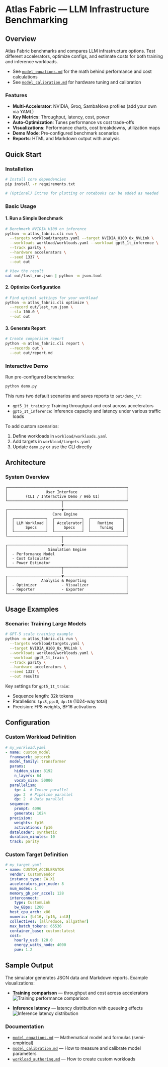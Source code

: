 # Atlas Fabric — LLM Infrastructure Benchmarking

## Overview

Atlas Fabric benchmarks and compares LLM infrastructure options. Test different accelerators, optimize configs, and estimate costs for both training and inference workloads.

- See [`model_equations.md`](./model_equations.md) for the math behind performance and cost calculations
- See [`model_calibration.md`](./model_calibration.md) for hardware tuning and calibration

### Features

- **Multi-Accelerator**: NVIDIA, Groq, SambaNova profiles (add your own via YAML)
- **Key Metrics**: Throughput, latency, cost, power
- **Auto-Optimization**: Tunes performance vs cost trade-offs
- **Visualizations**: Performance charts, cost breakdowns, utilization maps
- **Demo Mode**: Pre-configured benchmark scenarios
- **Reports**: HTML and Markdown output with analysis

## Quick Start

### Installation

```bash
# Install core dependencies
pip install -r requirements.txt

# (Optional) Extras for plotting or notebooks can be added as needed
```

### Basic Usage

#### 1. Run a Simple Benchmark

```bash
# Benchmark NVIDIA H100 on inference
python -m atlas_fabric.cli run \
  --targets workload/targets.yaml --target NVIDIA_H100_8x_NVLink \
  --workloads workload/workloads.yaml --workload gpt5_1t_inference \
  --track parity \
  --hardware accelerators \
  --seed 1337 \
  --out out

# View the result
cat out/last_run.json | python -m json.tool
```

#### 2. Optimize Configuration

```bash
# Find optimal settings for your workload
python -m atlas_fabric.cli optimize \
  --record out/last_run.json \
  --sla 100.0 \
  --out out
```

#### 3. Generate Report

```bash
# Create comparison report
python -m atlas_fabric.cli report \
  --records out \
  --out out/report.md
```

### Interactive Demo

Run pre-configured benchmarks:

```bash
python demo.py
```

This runs two default scenarios and saves reports to `out/demo_*/`:
- `gpt5_1t_training`: Training throughput and cost across accelerators
- `gpt5_1t_inference`: Inference capacity and latency under various traffic loads

To add custom scenarios:
1. Define workloads in `workload/workloads.yaml`
2. Add targets in `workload/targets.yaml`
3. Update `demo.py` or use the CLI directly

## Architecture

### System Overview

```
┌─────────────────────────────────────────────────────┐
│                 User Interface                      │
│        (CLI / Interactive Demo / Web UI)            │
└────────────────────────┬────────────────────────────┘
                         │
┌────────────────────────▼────────────────────────────┐
│                    Core Engine                      │
│  ┌──────────────┐  ┌────────────┐  ┌──────────────┐ │
│  │ LLM Workload │  │ Accelerator│  │   Runtime    │ │
│  │     Specs    │  │    Specs   │  │    Tuning    │ │
│  └──────────────┘  └────────────┘  └──────────────┘ │
└────────────────────────┬────────────────────────────┘
                         │
┌────────────────────────▼────────────────────────────┐
│                  Simulation Engine                  │
│  - Performance Model                                │
│  - Cost Calculator                                  │
│  - Power Estimator                                  │
└────────────────────────┬────────────────────────────┘
                         │
┌────────────────────────▼────────────────────────────┐
│               Analysis & Reporting                  │
│  - Optimizer           - Visualizer                 │
│  - Reporter            - Exporter                   │
└─────────────────────────────────────────────────────┘
```

## Usage Examples

### Scenario: Training Large Models

```bash
# GPT-5 scale training example
python -m atlas_fabric.cli run \
  --targets workload/targets.yaml \
  --target NVIDIA_H100_8x_NVLink \
  --workloads workload/workloads.yaml \
  --workload gpt5_1t_train \
  --track parity \
  --hardware accelerators \
  --seed 1337 \
  --out results
```

Key settings for `gpt5_1t_train`:
- Sequence length: 32k tokens
- Parallelism: `tp:8`, `pp:8`, `dp:16` (1024-way total)
- Precision: FP8 weights, BF16 activations

## Configuration

### Custom Workload Definition

```yaml
# my_workload.yaml
- name: custom_model
  framework: pytorch
  model_family: transformer
  params:
    hidden_size: 8192
    n_layers: 64
    vocab_size: 50000
  parallelism:
    tp: 4  # Tensor parallel
    pp: 2  # Pipeline parallel
    dp: 2  # Data parallel
  sequence:
    prompt: 4096
    generate: 1024
  precision:
    weights: fp16
    activations: fp16
  dataloader: synthetic
  duration_minutes: 10
  track: parity
```

### Custom Target Definition

```yaml
# my_target.yaml
- name: CUSTOM_ACCELERATOR
  vendor: CustomVendor
  instance_type: CA.X1
  accelerators_per_node: 8
  num_nodes: 1
  memory_gb_per_accel: 128
  interconnect:
    type: CustomLink
    bw_GBps: 1200
  host_cpu_arch: x86
  numeric: [bf16, fp16, int8]
  collectives: [allreduce, allgather]
  max_batch_tokens: 65536
  container_base: custom:latest
  cost:
    hourly_usd: 120.0
    energy_watts_node: 4000
    pue: 1.2
```

## Sample Output

The simulator generates JSON data and Markdown reports. Example visualizations:

- **Training comparison** — throughput and cost across accelerators
![Training performance comparison](./out/demo_20251006_214147_training/performance_comparison.png)

- **Inference latency** — latency distribution with queueing effects
![Inference latency distribution](./out/demo_20251006_214200_inference/latency_distribution.png)

### Documentation

- [`model_equations.md`](./model_equations.md) — Mathematical model and formulas (semi-empirical)
- [`model_calibration.md`](./model_calibration.md) — How to measure and calibrate model parameters
- [`workload_authoring.md`](./workload_authoring.md) — How to create custom workloads
